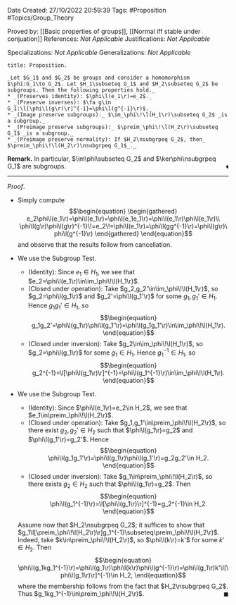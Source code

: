 <div class="topSpace"></div>

Date Created: 27/10/2022 20:59:39
Tags: #Proposition #Topics/Group_Theory

Proved by: [[Basic properties of groups]], [[Normal iff stable under conjuation]]
References: _Not Applicable_
Justifications: _Not Applicable_

Specializations: _Not Applicable_
Generalizations: _Not Applicable_

``` ad-Proposition
title: Proposition.

_Let $G_1$ and $G_2$ be groups and consider a homomorphism $\phi:G_1\to G_2$. Let $H_1\subseteq G_1$ and $H_2\subseteq G_2$ be subgroups. Then the following properties hold._
* _(Preserves identity): $\phi\l(e_1\r)=e_2$._
* _(Preserve inverses): $\fa g\in G_1:\l[\phi\l(g\r)\r]^{-1}=\phi\l(g^{-1}\r)$._
* _(Image preserve subgroups):_ $\im_\phi\!\l(H_1\r)\subseteq G_2$ _is a subgroup._
* _(Preimage preserve subgroups):_ $\preim_\phi\!\l(H_2\r)\subseteq G_1$ _is a subgroup._
* _(Preimage preserve normality): If $H_2\nsubgrpeq G_2$, then_ $\preim_\phi\!\l(H_2\r)\nsubgrpeq G_1$_._

```

**Remark.** In particular, $\im\phi\subseteq G_2$ and $\ker\phi\nsubgrpeq G_1$ are subgroups.<span style="float:right;">$\blacklozenge$</span>

---

_Proof_.
* Simply compute
$$\begin{equation}
    \begin{gathered}
        e_2\phi\l(e_1\r)=\phi\l(e_1\r)=\phi\l(e_1e_1\r)=\phi\l(e_1\r)\phi\l(e_1\r)\\
        \phi\l(g\r)\phi\l(g\r)^{-1}\!=e_2\!=\phi\l(e_1\r)=\phi\l(gg^{-1}\r)=\phi\l(g\r)\phi\l(g^{-1}\r)
    \end{gathered}
\end{equation}$$
and observe that the results follow from cancellation.

* We use the Subgroup Test.
    * (Identity): Since $e_1\in H_1$, we see that $e_2=\phi\l(e_1\r)\in\im_\phi\!\l(H_1\r)$.
    * (Closed under operation): Take $g_2,g_2'\in\im_\phi\!\l(H_1\r)$, so $g_2=\phi\l(g_1\r)$ and $g_2'=\phi\l(g_1'\r)$ for some $g_1,g_1'\in H_1$. Hence $g_1g_1'\in H_1$, so
    $$\begin{equation}
        g_1g_2'=\phi\l(g_1\r)\phi\l(g_1'\r)=\phi\l(g_1g_1'\r)\in\im_\phi\!\l(H_1\r).
    \end{equation}$$
    * (Closed under inversion): Take $g_2\in\im_\phi\!\l(H_1\r)$, so $g_2=\phi\l(g_1\r)$ for some $g_1\in H_1$. Hence $g_1^{-1}\in H_1$, so
    $$\begin{equation}
        g_2^{-1}=\l[\phi\l(g_1\r)\r]^{-1}=\phi\l(g_1^{-1}\r)\in\im_\phi\!\l(H_1\r).
    \end{equation}$$
* We use the Subgroup Test.
    * (Identity): Since $\phi\l(e_1\r)=e_2\in H_2$, we see that $e_1\in\preim_\phi\!\l(H_2\r)$.
    * (Closed under operation): Take $g_1,g_1'\in\preim_\phi\!\l(H_2\r)$, so there exist $g_2,g_2'\in H_2$ such that $\phi\l(g_1\r)=g_2$ and $\phi\l(g_1'\r)=g_2'$. Hence
    $$\begin{equation}
        \phi\l(g_1g_1'\r)=\phi\l(g_1\r)\phi\l(g_1'\r)=g_2g_2'\in H_2.
    \end{equation}$$
    * (Closed under inversion): Take $g_1\in\preim_\phi\!\l(H_2\r)$, so there exists $g_2\in H_2$ such that $\phi\l(g_1\r)=g_2$. Then
    $$\begin{equation}
        \phi\l(g_1^{-1}\r)=\l[\phi\l(g_1\r)\r]^{-1}=g_2^{-1}\in H_2.
    \end{equation}$$

    Assume now that $H_2\nsubgrpeq G_2$; it suffices to show that $g_1\l[\preim_\phi\!\l(H_2\r)\r]g_1^{-1}\subseteq\preim_\phi\!\l(H_2\r)$. Indeed, take $k\in\preim_\phi\!\l(H_2\r)$, so $\phi\l(k\r)=k'$ for some $k'\in H_2$. Then
    $$\begin{equation}
        \phi\l(g_1kg_1^{-1}\r)=\phi\l(g_1\r)\phi\l(k\r)\phi\l(g^{-1}\r)=\phi\l(g_1\r)k'\l[\phi\l(g_1\r)\r]^{-1}\in H_2,
    \end{equation}$$
    where the membership follows from the fact that $H_2\nsubgrpeq G_2$. Thus $g_1kg_1^{-1}\in\preim_\phi\!\l(H_2\r)$.<span style="float:right;">$\blacksquare$</span>
